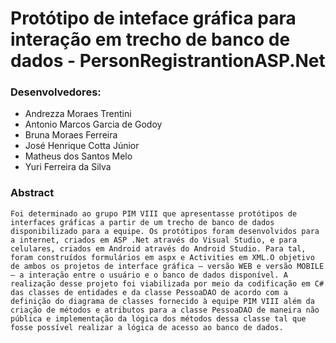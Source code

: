 # Protótipo de inteface gráfica para interação em trecho de banco de dados - PersonRegistrantionASP.Net

### Desenvolvedores:

- Andrezza Moraes Trentini 
- Antonio Marcos Garcia de Godoy
- Bruna Moraes Ferreira
- José Henrique Cotta Júnior
- Matheus dos Santos Melo
- Yuri Ferreira da Silva


### Abstract
```
Foi determinado ao grupo PIM VIII que apresentasse protótipos de interfaces gráficas a partir de um trecho de banco de dados disponibilizado para a equipe. Os protótipos foram desenvolvidos para a internet, criados em ASP .Net através do Visual Studio, e para celulares, criados em Android através do Android Studio. Para tal, foram construídos formulários em aspx e Activities em XML.O objetivo de ambos os projetos de interface gráfica – versão WEB e versão MOBILE – a interação entre o usuário e o banco de dados disponível. A realização desse projeto foi viabilizada por meio da codificação em C# das classes de entidades e da classe PessoaDAO de acordo com a definição do diagrama de classes fornecido à equipe PIM VIII além da criação de métodos e atributos para a classe PessoaDAO de maneira não pública e implementação da lógica dos métodos dessa classe tal que fosse possível realizar a lógica de acesso ao banco de dados.
```
